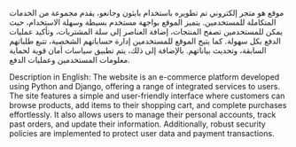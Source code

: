 موقع هو متجر إلكتروني تم تطويره باستخدام بايثون وجانغو، يقدم مجموعة من الخدمات المتكاملة للمستخدمين. يتميز الموقع بواجهة مستخدم بسيطة وسهلة الاستخدام، حيث يمكن للمستخدمين تصفح المنتجات، إضافة العناصر إلى سلة المشتريات، وتأكيد عمليات الدفع بكل سهولة. كما يتيح الموقع للمستخدمين إدارة حساباتهم الشخصية، تتبع طلباتهم السابقة، وتحديث بياناتهم. بالإضافة إلى ذلك، يتم تطبيق سياسات أمان قوية لحماية معلومات المستخدمين وعمليات الدفع.

Description in English:
The website is an e-commerce platform developed using Python and Django, offering a range of integrated services to users. The site features a simple and user-friendly interface where customers can browse products, add items to their shopping cart, and complete purchases effortlessly. It also allows users to manage their personal accounts, track past orders, and update their information. Additionally, robust security policies are implemented to protect user data and payment transactions.
